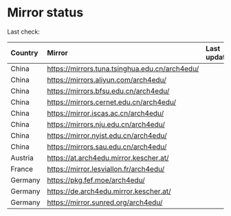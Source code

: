 <script src="./time.js"></script>
# Mirror status
Last check: <script type="text/javascript">localize(1743409965.6534975);</script>

|Country|Mirror|Last update|
|:------|:-----|:----------|
|China|https://mirrors.tuna.tsinghua.edu.cn/arch4edu/|<script type="text/javascript">localize(1743359895);</script>|
|China|https://mirrors.aliyun.com/arch4edu/|<script type="text/javascript">localize(1743359895);</script>|
|China|https://mirrors.bfsu.edu.cn/arch4edu/|<script type="text/javascript">localize(1743359895);</script>|
|China|https://mirrors.cernet.edu.cn/arch4edu/|<script type="text/javascript">localize(1743359895);</script>|
|China|https://mirror.iscas.ac.cn/arch4edu/|<script type="text/javascript">localize(1743359895);</script>|
|China|https://mirrors.nju.edu.cn/arch4edu/|<script type="text/javascript">localize(1743316932);</script>|
|China|https://mirror.nyist.edu.cn/arch4edu/|<script type="text/javascript">localize(1743359895);</script>|
|China|https://mirrors.sau.edu.cn/arch4edu/|<script type="text/javascript">localize(1731653531);</script>|
|Austria|https://at.arch4edu.mirror.kescher.at/|<script type="text/javascript">localize(1743359895);</script>|
|France|https://mirror.lesviallon.fr/arch4edu/|<script type="text/javascript">localize(1743359895);</script>|
|Germany|https://pkg.fef.moe/arch4edu/|<script type="text/javascript">localize(1743359895);</script>|
|Germany|https://de.arch4edu.mirror.kescher.at/|<script type="text/javascript">localize(1743359895);</script>|
|Germany|https://mirror.sunred.org/arch4edu/|<script type="text/javascript">localize(1743359895);</script>|

<script src="./tablefilter/tablefilter.js"></script>
<script src="./table.js"></script>
